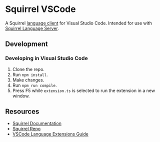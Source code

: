 # Squirrel VSCode

A Squirrel [language client](https://langserver.org/) for Visual Studio Code.
Intended for use with [Squirrel Language Server](https://github.com/Treescrub/squirrel-language-server).

## Development

### Developing in Visual Studio Code

1. Clone the repo.
2. Run `npm install`.
3. Make changes.
4. Run `npm run compile`.
5. Press F5 while `extension.ts` is selected to run the extension in a new window.

## Resources

* [Squirrel Documentation](http://www.squirrel-lang.org/squirreldoc/reference/introduction.html)
* [Squirrel Repo](https://github.com/albertodemichelis/squirrel)
* [VSCode Language Extensions Guide](https://code.visualstudio.com/api/language-extensions/overview)